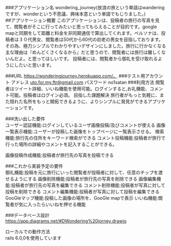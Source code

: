 
###アプリケーション名
 wondering_journey(放浪の旅という単語はwanderingですが、wonderという不思議、興味本意という単語でもじりました。)	
##アプリケーション概要
このアプリケーションは、投稿者の旅行の写真を見て、閲覧者がそこに行ってみたいと思ってもらえることが目的です。google mapと同期をして距離と料金を非同期通信で算出してくれます。ペルソナは、投稿者は３０代男女、閲覧者は50代から60代の初老の男女を目指しております。
その為、極力シンプルでわかりやすいデザインにしました。旅行に行かなくなる主な理由は『めんどくさくなるから』だと思うので、閲覧者には旅行は難しくないんだよ。と思ってほしいです。
投稿者には、閲覧者から御礼を受け取れるようにしたいと思います。

###URL	https://wonderingjourney.herokuapp.com/。
###テスト用アカウント	アドレス uto.for.my.ftr@gmail.com パスワード no1satan
###利用方法	閲覧者はツイート詳細、いいね機能を使用可能。ログインすると,お礼機能、コメント可能。投稿者はログイン必須。
目指した課題解決	旅行者がもっと気軽に、また隠れた名所をもっと開拓できるように、よりシンプルに発見ができるアプリケーションです。

###洗い出した要件	
ユーザー認証機能:ログインしているユーザ画像投稿/及びコメントが使える
画像一覧表示機能:ユーザーが投稿した画像をトップページに一覧表示させる。
検索機能:旅行先の住所をキーワード検索ができる
コメント投稿機能:投稿者が旅行で行った場所の詳細やコメントを記入することができる。

画像投稿作成機能:投稿者が旅行先の写真を投稿できる



###これから実装予定の要件	
御礼機能:投稿を元に旅行にいった閲覧者が投稿者に対して、任意のチップを渡せるようにする
画像削除機能:投稿者が旅行先の写真を削除できる
画像編集機能:投稿者が旅行先の写真を編集できる
コメント削除機能:投稿者が写真に対して投稿を削除できる
コメント編集機能:投稿者が写真に対して投稿を編集できる
GooGleマップ機能:投稿した画像の場所を、GooGle mapで表示
いいね機能:閲覧者が気に入ったらいいねを押せる機能


###データベース設計	
https://app.diagrams.net/#DWondering%20jorney.drawio

ローカルでの動作方法	
rails 6.0,0を使用しています

